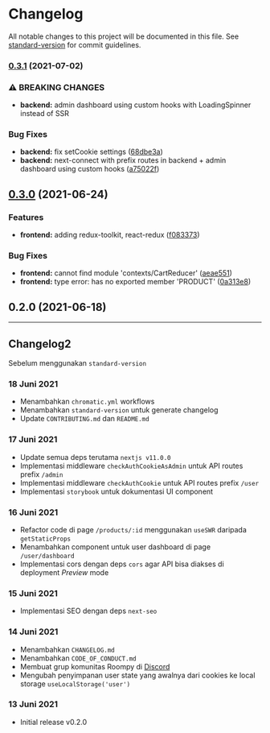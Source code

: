 # Changelog

All notable changes to this project will be documented in this file. See [standard-version](https://github.com/conventional-changelog/standard-version) for commit guidelines.

### [0.3.1](https://github.com/rifandani/trishop/compare/v0.3.0...v0.3.1) (2021-07-02)

### ⚠ BREAKING CHANGES

- **backend:** admin dashboard using custom hooks with LoadingSpinner instead of SSR

### Bug Fixes

- **backend:** fix setCookie settings ([68dbe3a](https://github.com/rifandani/trishop/commits/68dbe3a60cd601a4805fe028b1572875f2733940))
- **backend:** next-connect with prefix routes in backend + admin dashboard using custom hooks ([a75022f](https://github.com/rifandani/trishop/commits/a75022f7bfa62a3e6c785efa7b6c0a072046f3cb))

## [0.3.0](https://github.com/rifandani/trishop/compare/v0.2.0...v0.3.0) (2021-06-24)

### Features

- **frontend:** adding redux-toolkit, react-redux ([f083373](https://github.com/rifandani/trishop/commits/f08337355a47dca8c3c93fee00138aa4762be134))

### Bug Fixes

- **frontend:** cannot find module 'contexts/CartReducer' ([aeae551](https://github.com/rifandani/trishop/commits/aeae551c74f792f469b365b0cbe801059800bb8c))
- **frontend:** type error: has no exported member 'PRODUCT' ([0a313e8](https://github.com/rifandani/trishop/commits/0a313e8a05764dfba78a58fb0858ef9f241966f5))

## 0.2.0 (2021-06-18)

---

## Changelog2

Sebelum menggunakan `standard-version`

### 18 Juni 2021

- Menambahkan `chromatic.yml` workflows
- Menambahkan `standard-version` untuk generate changelog
- Update `CONTRIBUTING.md` dan `README.md`

### 17 Juni 2021

- Update semua deps terutama `nextjs v11.0.0`
- Implementasi middleware `checkAuthCookieAsAdmin` untuk API routes prefix `/admin`
- Implementasi middleware `checkAuthCookie` untuk API routes prefix `/user`
- Implementasi `storybook` untuk dokumentasi UI component

### 16 Juni 2021

- Refactor code di page `/products/:id` menggunakan `useSWR` daripada `getStaticProps`
- Menambahkan component untuk user dashboard di page `/user/dashboard`
- Implementasi cors dengan deps `cors` agar API bisa diakses di deployment _Preview_ mode

### 15 Juni 2021

- Implementasi SEO dengan deps `next-seo`

### 14 Juni 2021

- Menambahkan `CHANGELOG.md`
- Menambahkan `CODE_OF_CONDUCT.md`
- Membuat grup komunitas Roompy di [Discord](https://discord.gg/W9gPJ6kUPY)
- Mengubah penyimpanan user state yang awalnya dari cookies ke local storage `useLocalStorage('user')`

### 13 Juni 2021

- Initial release v0.2.0
